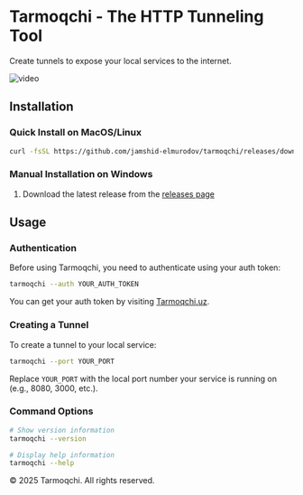 # Tarmoqchi - The HTTP Tunneling Tool 

Create tunnels to expose your local services to the internet.

![video](https://pub-4e4118614197441ca01a142347434959.r2.dev/Nomsizdizayn-ezgif.com-video-to-gif-converter.gif)

## Installation

### Quick Install on MacOS/Linux

```bash
curl -fsSL https://github.com/jamshid-elmurodov/tarmoqchi/releases/download/Tarmoqchi-1.1.0/install.sh | sudo bash
```

### Manual Installation on Windows

1. Download the latest release from the [releases page]()

## Usage

### Authentication

Before using Tarmoqchi, you need to authenticate using your auth token:

```bash
tarmoqchi --auth YOUR_AUTH_TOKEN
```

You can get your auth token by visiting [Tarmoqchi.uz](https://tarmoqchi.uz/).

### Creating a Tunnel

To create a tunnel to your local service:

```bash
tarmoqchi --port YOUR_PORT
```

Replace `YOUR_PORT` with the local port number your service is running on (e.g., 8080, 3000, etc.).

### Command Options

```bash
# Show version information
tarmoqchi --version

# Display help information
tarmoqchi --help
```
© 2025 Tarmoqchi. All rights reserved.
